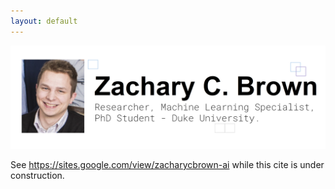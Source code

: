 ```yaml
---
layout: default
---
```


![home_diagram.PNG](/assets/img/home_image.PNG)

See https://sites.google.com/view/zacharycbrown-ai while this cite is under construction.
